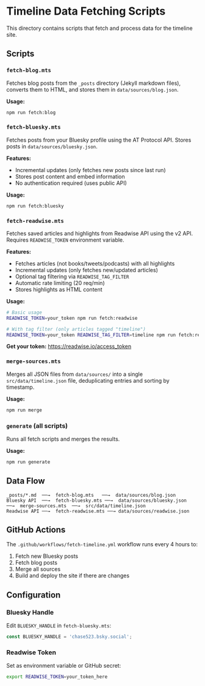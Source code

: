 # Timeline Data Fetching Scripts

This directory contains scripts that fetch and process data for the timeline site.

## Scripts

### `fetch-blog.mts`
Fetches blog posts from the `_posts` directory (Jekyll markdown files), converts them to HTML, and stores them in `data/sources/blog.json`.

**Usage:**
```bash
npm run fetch:blog
```

### `fetch-bluesky.mts`
Fetches posts from your Bluesky profile using the AT Protocol API. Stores posts in `data/sources/bluesky.json`.

**Features:**
- Incremental updates (only fetches new posts since last run)
- Stores post content and embed information
- No authentication required (uses public API)

**Usage:**
```bash
npm run fetch:bluesky
```

### `fetch-readwise.mts`
Fetches saved articles and highlights from Readwise API using the v2 API. Requires `READWISE_TOKEN` environment variable.

**Features:**
- Fetches articles (not books/tweets/podcasts) with all highlights
- Incremental updates (only fetches new/updated articles)
- Optional tag filtering via `READWISE_TAG_FILTER`
- Automatic rate limiting (20 req/min)
- Stores highlights as HTML content

**Usage:**
```bash
# Basic usage
READWISE_TOKEN=your_token npm run fetch:readwise

# With tag filter (only articles tagged "timeline")
READWISE_TOKEN=your_token READWISE_TAG_FILTER=timeline npm run fetch:readwise
```

**Get your token:** https://readwise.io/access_token

### `merge-sources.mts`
Merges all JSON files from `data/sources/` into a single `src/data/timeline.json` file, deduplicating entries and sorting by timestamp.

**Usage:**
```bash
npm run merge
```

### `generate` (all scripts)
Runs all fetch scripts and merges the results.

**Usage:**
```bash
npm run generate
```

## Data Flow

```
_posts/*.md  ──→  fetch-blog.mts   ──→  data/sources/blog.json
Bluesky API  ──→  fetch-bluesky.mts ──→  data/sources/bluesky.json    ──→  merge-sources.mts  ──→  src/data/timeline.json
Readwise API ──→  fetch-readwise.mts ──→ data/sources/readwise.json
```

## GitHub Actions

The `.github/workflows/fetch-timeline.yml` workflow runs every 4 hours to:
1. Fetch new Bluesky posts
2. Fetch blog posts
3. Merge all sources
4. Build and deploy the site if there are changes

## Configuration

### Bluesky Handle
Edit `BLUESKY_HANDLE` in `fetch-bluesky.mts`:
```typescript
const BLUESKY_HANDLE = 'chase523.bsky.social';
```

### Readwise Token
Set as environment variable or GitHub secret:
```bash
export READWISE_TOKEN=your_token_here
```

